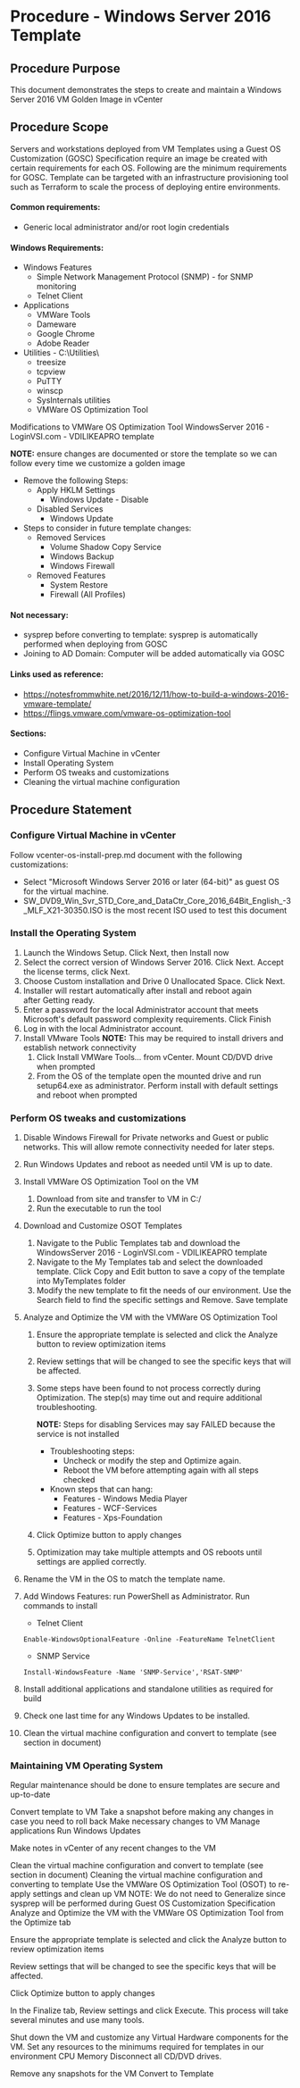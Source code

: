 # Procedure - Windows Server 2016 Template

## Procedure Purpose

This document demonstrates the steps to create and maintain a Windows Server 2016 VM Golden Image in vCenter

## Procedure Scope
Servers and workstations deployed from VM Templates using a Guest OS Customization (GOSC) Specification require an image be created with certain requirements for each OS. Following are the minimum requirements for GOSC.
Template can be targeted with an infrastructure provisioning tool such as Terraform to scale the process of deploying entire environments.

#### Common requirements:
-	Generic local administrator and/or root login credentials

#### Windows Requirements:

- Windows Features
  - Simple Network Management Protocol (SNMP) - for SNMP monitoring
  - Telnet Client
- Applications
  - VMWare Tools
  - Dameware
  - Google Chrome
  - Adobe Reader
- Utilities - C:\Utilities\
  - treesize
  - tcpview
  - PuTTY
  - winscp
  - SysInternals utilities
  - VMWare OS Optimization Tool

Modifications to VMWare OS Optimization Tool WindowsServer 2016 - LoginVSI.com - VDILIKEAPRO template

**NOTE:** ensure changes are documented or store the template so we can follow every time we customize a golden image

- Remove the following Steps:
  - Apply HKLM Settings
    - Windows Update - Disable
  - Disabled Services
    - Windows Update
- Steps to consider in future template changes:
  - Removed Services
    - Volume Shadow Copy Service
    - Windows Backup
    - Windows Firewall
  - Removed Features
    - System Restore
    - Firewall (All Profiles)

#### Not necessary:
- sysprep before converting to template: sysprep is automatically performed when deploying from GOSC
- Joining to AD Domain: Computer will be added automatically via GOSC

#### Links used as reference:

- https://notesfrommwhite.net/2016/12/11/how-to-build-a-windows-2016-vmware-template/
- https://flings.vmware.com/vmware-os-optimization-tool

#### Sections:
- Configure Virtual Machine in vCenter
- Install Operating System
- Perform OS tweaks and customizations
- Cleaning the virtual machine configuration


## Procedure Statement

### Configure Virtual Machine in vCenter
Follow vcenter-os-install-prep.md document with the following customizations:
- Select "Microsoft Windows Server 2016 or later (64-bit)" as guest OS for the virtual machine.
- SW_DVD9_Win_Svr_STD_Core_and_DataCtr_Core_2016_64Bit_English_-3_MLF_X21-30350.ISO is the most recent ISO used to test this document

### Install the Operating System
1. Launch the Windows Setup. Click Next, then Install now
1. Select the correct version of Windows Server 2016. Click Next. Accept the license terms, click Next. 
1. Choose Custom installation and Drive 0 Unallocated Space. Click Next.
1. Installer will restart automatically after install and reboot again after Getting ready.
1. Enter a password for the local Administrator account that meets Microsoft's default password complexity requirements. Click Finish
1. Log in with the local Administrator account.
1. Install VMware Tools
   **NOTE:** This may be required to install drivers and establish network connectivity
   1. Click Install VMWare Tools... from vCenter. Mount CD/DVD drive when prompted
   1. From the OS of the template open the mounted drive and run setup64.exe as administrator. Perform install with default settings and reboot when prompted

### Perform OS tweaks and customizations
1. Disable Windows Firewall for Private networks and Guest or public networks. This will allow remote connectivity needed for later steps.
1. Run Windows Updates and reboot as needed until VM is up to date.
1. Install VMWare OS Optimization Tool on the VM
   1. Download from site and transfer to VM in C:/
   1. Run the executable to run the tool
1. Download and Customize OSOT Templates
   1. Navigate to the Public Templates tab and download the WindowsServer 2016 - LoginVSI.com - VDILIKEAPRO template
   1. Navigate to the My Templates tab and select the downloaded template. Click Copy and Edit button to save a copy of the template into MyTemplates folder
   1. Modify the new template to fit the needs of our environment. Use the Search field to find the specific settings and Remove. Save template
1. Analyze and Optimize the VM with the VMWare OS Optimization Tool
   1. Ensure the appropriate template is selected and click the Analyze button to review optimization items
   1. Review settings that will be changed to see the specific keys that will be affected.
   1. Some steps have been found to not process correctly during Optimization. The step(s) may time out and require additional troubleshooting.
   
      **NOTE:** Steps for disabling Services may say FAILED because the service is not installed
      - Troubleshooting steps:
        - Uncheck or modify the step and Optimize again.
        - Reboot the VM before attempting again with all steps checked
      - Known steps that can hang:
        - Features - Windows Media Player
        - Features - WCF-Services
        - Features - Xps-Foundation
   1. Click Optimize button to apply changes
   1. Optimization may take multiple attempts and OS reboots until settings are applied correctly.
1. Rename the VM in the OS to match the template name.
1. Add Windows Features: run PowerShell as Administrator. Run commands to install
   - Telnet Client
   ```
   Enable-WindowsOptionalFeature -Online -FeatureName TelnetClient
   ```
   - SNMP Service
   ```
   Install-WindowsFeature -Name 'SNMP-Service','RSAT-SNMP'
   ```

1. Install additional applications and standalone utilities as required for build
1. Check one last time for any Windows Updates to be installed.
1. Clean the virtual machine configuration and convert to template (see section in document)

### Maintaining VM Operating System
Regular maintenance should be done to ensure templates are secure and up-to-date

Convert template to VM
Take a snapshot before making any changes in case you need to roll back
Make necessary changes to VM
Manage applications
Run Windows Updates

Make notes in vCenter of any recent changes to the VM

Clean the virtual machine configuration and convert to template (see section in document)
Cleaning the virtual machine configuration and converting to template
Use the VMWare OS Optimization Tool (OSOT) to re-apply settings and clean up VM
NOTE: We do not need to Generalize since sysprep will be performed during Guest OS Customization Specification 
Analyze and Optimize the VM with the VMWare OS Optimization Tool from the Optimize tab

Ensure the appropriate template is selected and click the Analyze button to review optimization items

Review settings that will be changed to see the specific keys that will be affected.

Click Optimize button to apply changes

In the Finalize tab, Review settings and click Execute. This process will take several minutes and use many tools.

Shut down the VM and customize any Virtual Hardware components for the VM.
Set any resources to the minimums required for templates in our environment
CPU
Memory
Disconnect all CD/DVD drives.

Remove any snapshots for the VM
Convert to Template
